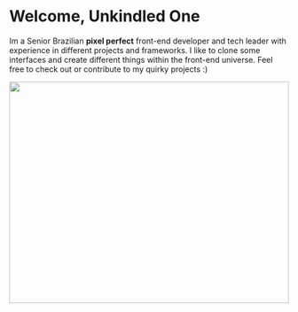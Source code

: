 # **Welcome, Unkindled One**

Im a Senior Brazilian **pixel perfect** front-end developer and tech leader with experience in different projects and frameworks.
I like to clone some interfaces and create different things within the front-end universe. Feel free to check out or contribute to my quirky projects :)

<img src="https://media1.tenor.com/m/TCEyVCo9wG0AAAAC/dark-souls-bonfire.gif" width="100%" height="400" style="object-fit: cover" />

<!--
**IvinRodrigues/IvinRodrigues** is a ✨ _special_ ✨ repository because its `README.md` (this file) appears on your GitHub profile.

Here are some ideas to get you started:

- 🔭 I’m currently working on ...
- 🌱 I’m currently learning ...
- 👯 I’m looking to collaborate on ...
- 🤔 I’m looking for help with ...
- 💬 Ask me about ...
- 📫 How to reach me: ...
- 😄 Pronouns: ...
- ⚡ Fun fact: ...
-->
